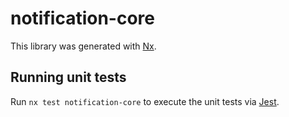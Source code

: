# notification-core

This library was generated with [Nx](https://nx.dev).

## Running unit tests

Run `nx test notification-core` to execute the unit tests via [Jest](https://jestjs.io).
